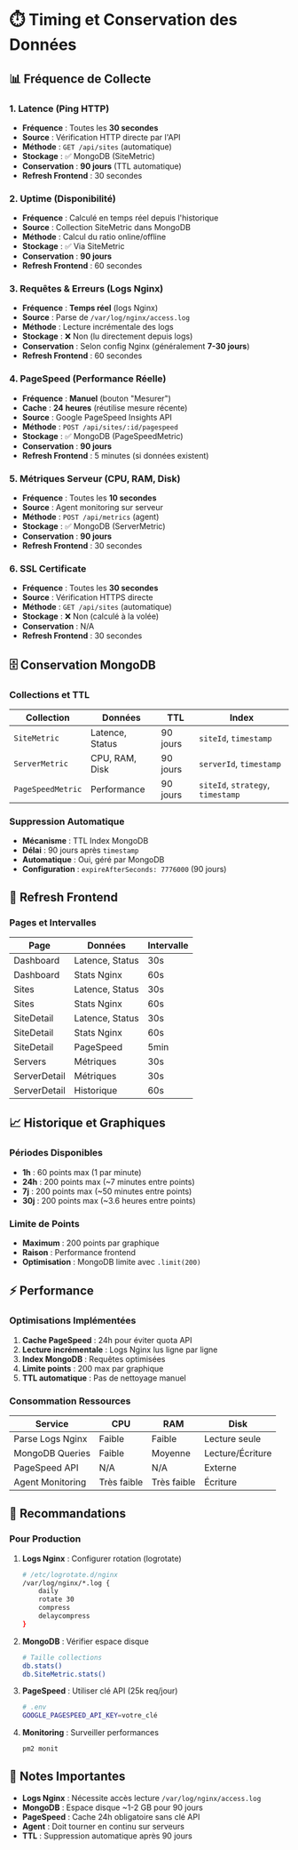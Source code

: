 # ⏱️ Timing et Conservation des Données

## 📊 Fréquence de Collecte

### 1. Latence (Ping HTTP)
- **Fréquence** : Toutes les **30 secondes**
- **Source** : Vérification HTTP directe par l'API
- **Méthode** : `GET /api/sites` (automatique)
- **Stockage** : ✅ MongoDB (SiteMetric)
- **Conservation** : **90 jours** (TTL automatique)
- **Refresh Frontend** : 30 secondes

### 2. Uptime (Disponibilité)
- **Fréquence** : Calculé en temps réel depuis l'historique
- **Source** : Collection SiteMetric dans MongoDB
- **Méthode** : Calcul du ratio online/offline
- **Stockage** : ✅ Via SiteMetric
- **Conservation** : **90 jours**
- **Refresh Frontend** : 60 secondes

### 3. Requêtes & Erreurs (Logs Nginx)
- **Fréquence** : **Temps réel** (logs Nginx)
- **Source** : Parse de `/var/log/nginx/access.log`
- **Méthode** : Lecture incrémentale des logs
- **Stockage** : ❌ Non (lu directement depuis logs)
- **Conservation** : Selon config Nginx (généralement **7-30 jours**)
- **Refresh Frontend** : 60 secondes

### 4. PageSpeed (Performance Réelle)
- **Fréquence** : **Manuel** (bouton "Mesurer")
- **Cache** : **24 heures** (réutilise mesure récente)
- **Source** : Google PageSpeed Insights API
- **Méthode** : `POST /api/sites/:id/pagespeed`
- **Stockage** : ✅ MongoDB (PageSpeedMetric)
- **Conservation** : **90 jours**
- **Refresh Frontend** : 5 minutes (si données existent)

### 5. Métriques Serveur (CPU, RAM, Disk)
- **Fréquence** : Toutes les **10 secondes**
- **Source** : Agent monitoring sur serveur
- **Méthode** : `POST /api/metrics` (agent)
- **Stockage** : ✅ MongoDB (ServerMetric)
- **Conservation** : **90 jours**
- **Refresh Frontend** : 30 secondes

### 6. SSL Certificate
- **Fréquence** : Toutes les **30 secondes**
- **Source** : Vérification HTTPS directe
- **Méthode** : `GET /api/sites` (automatique)
- **Stockage** : ❌ Non (calculé à la volée)
- **Conservation** : N/A
- **Refresh Frontend** : 30 secondes

## 🗄️ Conservation MongoDB

### Collections et TTL

| Collection | Données | TTL | Index |
|------------|---------|-----|-------|
| `SiteMetric` | Latence, Status | 90 jours | `siteId`, `timestamp` |
| `ServerMetric` | CPU, RAM, Disk | 90 jours | `serverId`, `timestamp` |
| `PageSpeedMetric` | Performance | 90 jours | `siteId`, `strategy`, `timestamp` |

### Suppression Automatique
- **Mécanisme** : TTL Index MongoDB
- **Délai** : 90 jours après `timestamp`
- **Automatique** : Oui, géré par MongoDB
- **Configuration** : `expireAfterSeconds: 7776000` (90 jours)

## 🔄 Refresh Frontend

### Pages et Intervalles

| Page | Données | Intervalle |
|------|---------|------------|
| Dashboard | Latence, Status | 30s |
| Dashboard | Stats Nginx | 60s |
| Sites | Latence, Status | 30s |
| Sites | Stats Nginx | 60s |
| SiteDetail | Latence, Status | 30s |
| SiteDetail | Stats Nginx | 60s |
| SiteDetail | PageSpeed | 5min |
| Servers | Métriques | 30s |
| ServerDetail | Métriques | 30s |
| ServerDetail | Historique | 60s |

## 📈 Historique et Graphiques

### Périodes Disponibles
- **1h** : 60 points max (1 par minute)
- **24h** : 200 points max (~7 minutes entre points)
- **7j** : 200 points max (~50 minutes entre points)
- **30j** : 200 points max (~3.6 heures entre points)

### Limite de Points
- **Maximum** : 200 points par graphique
- **Raison** : Performance frontend
- **Optimisation** : MongoDB limite avec `.limit(200)`

## ⚡ Performance

### Optimisations Implémentées

1. **Cache PageSpeed** : 24h pour éviter quota API
2. **Lecture incrémentale** : Logs Nginx lus ligne par ligne
3. **Index MongoDB** : Requêtes optimisées
4. **Limite points** : 200 max par graphique
5. **TTL automatique** : Pas de nettoyage manuel

### Consommation Ressources

| Service | CPU | RAM | Disk |
|---------|-----|-----|------|
| Parse Logs Nginx | Faible | Faible | Lecture seule |
| MongoDB Queries | Faible | Moyenne | Lecture/Écriture |
| PageSpeed API | N/A | N/A | Externe |
| Agent Monitoring | Très faible | Très faible | Écriture |

## 🚀 Recommandations

### Pour Production

1. **Logs Nginx** : Configurer rotation (logrotate)
   ```bash
   # /etc/logrotate.d/nginx
   /var/log/nginx/*.log {
       daily
       rotate 30
       compress
       delaycompress
   }
   ```

2. **MongoDB** : Vérifier espace disque
   ```bash
   # Taille collections
   db.stats()
   db.SiteMetric.stats()
   ```

3. **PageSpeed** : Utiliser clé API (25k req/jour)
   ```bash
   # .env
   GOOGLE_PAGESPEED_API_KEY=votre_clé
   ```

4. **Monitoring** : Surveiller performances
   ```bash
   pm2 monit
   ```

## 📝 Notes Importantes

- **Logs Nginx** : Nécessite accès lecture `/var/log/nginx/access.log`
- **MongoDB** : Espace disque ~1-2 GB pour 90 jours
- **PageSpeed** : Cache 24h obligatoire sans clé API
- **Agent** : Doit tourner en continu sur serveurs
- **TTL** : Suppression automatique après 90 jours
